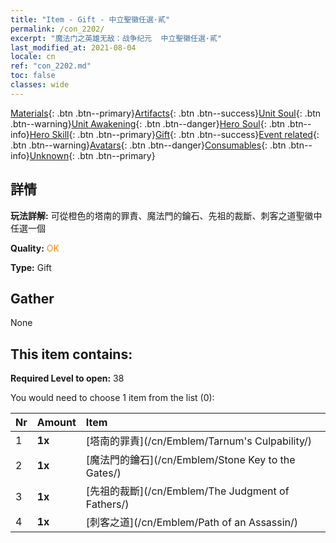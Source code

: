 ```yaml
---
title: "Item - Gift - 中立聖徽任選·貳"
permalink: /con_2202/
excerpt: "魔法门之英雄无敌：战争纪元  中立聖徽任選·貳"
last_modified_at: 2021-08-04
locale: cn
ref: "con_2202.md"
toc: false
classes: wide
---
```

 [Materials](/ItemsCN/){: .btn .btn--primary}[Artifacts](/ItemsCN/Artifacts/){: .btn .btn--success}[Unit Soul](/ItemsCN/UnitSoul/){: .btn .btn--warning}[Unit Awakening](/ItemsCN/UnitAwakening/){: .btn .btn--danger}[Hero Soul](/ItemsCN/HeroSoul/){: .btn .btn--info}[Hero Skill](/ItemsCN/HeroSkill/){: .btn .btn--primary}[Gift](/ItemsCN/Gift/){: .btn .btn--success}[Event related](/ItemsCN/Events/){: .btn .btn--warning}[Avatars](/ItemsCN/Avatars/){: .btn .btn--danger}[Consumables](/ItemsCN/Consumables/){: .btn .btn--info}[Unknown](/ItemsCN/Unknown/){: .btn .btn--primary}

## 詳情
 **玩法詳解:** 可從橙色的塔南的罪責、魔法門的鑰石、先祖的裁斷、刺客之道聖徽中任選一個

 **Quality:** <span style="color: #FF8C00">OK</span>

 **Type:** Gift

## Gather

  None

## This item contains:

 **Required Level to open:** 38

 You would need to choose 1 item from the list (0):

  | Nr | Amount |     Item    |
  |:---|:-------|:------------|
  | 1 |  **1x** | [塔南的罪責](/cn/Emblem/Tarnum's Culpability/) |  | 
  | 2 |  **1x** | [魔法門的鑰石](/cn/Emblem/Stone Key to the Gates/) |  | 
  | 3 |  **1x** | [先祖的裁斷](/cn/Emblem/The Judgment of Fathers/) |  | 
  | 4 |  **1x** | [刺客之道](/cn/Emblem/Path of an Assassin/) |  | 
